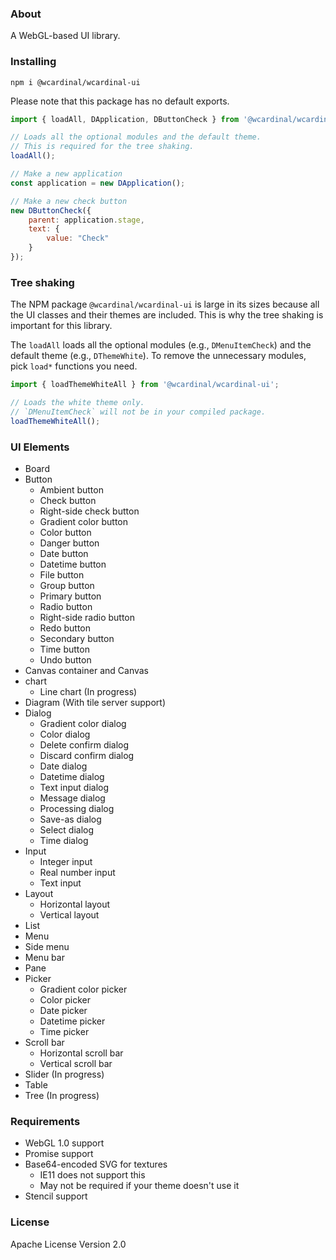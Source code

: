 ### About

A WebGL-based UI library.

### Installing

```
npm i @wcardinal/wcardinal-ui
```

Please note that this package has no default exports.

```javascript
import { loadAll, DApplication, DButtonCheck } from '@wcardinal/wcardinal-ui';

// Loads all the optional modules and the default theme.
// This is required for the tree shaking.
loadAll();

// Make a new application
const application = new DApplication();

// Make a new check button
new DButtonCheck({
	parent: application.stage,
	text: {
		value: "Check"
	}
});
```

### Tree shaking

The NPM package `@wcardinal/wcardinal-ui` is large in its sizes
because all the UI classes and their themes are included.
This is why the tree shaking is important for this library.

The `loadAll` loads all the optional modules (e.g., `DMenuItemCheck`) and the default theme (e.g., `DThemeWhite`).
To remove the unnecessary modules, pick `load*` functions you need.

```javascript
import { loadThemeWhiteAll } from '@wcardinal/wcardinal-ui';

// Loads the white theme only.
// `DMenuItemCheck` will not be in your compiled package.
loadThemeWhiteAll();
```

### UI Elements

* Board
* Button
	* Ambient button
	* Check button
	* Right-side check button
	* Gradient color button
	* Color button
	* Danger button
	* Date button
	* Datetime button
	* File button
	* Group button
	* Primary button
	* Radio button
	* Right-side radio button
	* Redo button
	* Secondary button
	* Time button
	* Undo button
* Canvas container and Canvas
* chart
	* Line chart (In progress)
* Diagram (With tile server support)
* Dialog
	* Gradient color dialog
	* Color dialog
	* Delete confirm dialog
	* Discard confirm dialog
	* Date dialog
	* Datetime dialog
	* Text input dialog
	* Message dialog
	* Processing dialog
	* Save-as dialog
	* Select dialog
	* Time dialog
* Input
	* Integer input
	* Real number input
	* Text input
* Layout
	* Horizontal layout
	* Vertical layout
* List
* Menu
* Side menu
* Menu bar
* Pane
* Picker
	* Gradient color picker
	* Color picker
	* Date picker
	* Datetime picker
	* Time picker
* Scroll bar
	* Horizontal scroll bar
	* Vertical scroll bar
* Slider (In progress)
* Table
* Tree (In progress)

### Requirements

* WebGL 1.0 support
* Promise support
* Base64-encoded SVG for textures
	* IE11 does not support this
	* May not be required if your theme doesn't use it
* Stencil support

### License

Apache License Version 2.0
